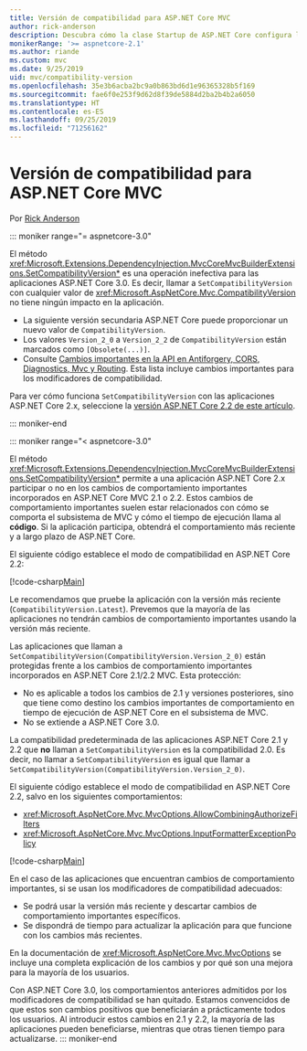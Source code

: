 ```yaml
---
title: Versión de compatibilidad para ASP.NET Core MVC
author: rick-anderson
description: Descubra cómo la clase Startup de ASP.NET Core configura los servicios y la canalización de solicitudes de la aplicación.
monikerRange: '>= aspnetcore-2.1'
ms.author: riande
ms.custom: mvc
ms.date: 9/25/2019
uid: mvc/compatibility-version
ms.openlocfilehash: 35e3b6acba2bc9a0b863bd6d1e96365328b5f169
ms.sourcegitcommit: fae6f0e253f9d62d8f39de5884d2ba2b4b2a6050
ms.translationtype: HT
ms.contentlocale: es-ES
ms.lasthandoff: 09/25/2019
ms.locfileid: "71256162"
---
```

# <a name="compatibility-version-for-aspnet-core-mvc"></a>Versión de compatibilidad para ASP.NET Core MVC

Por [Rick Anderson](https://twitter.com/RickAndMSFT)

::: moniker range="= aspnetcore-3.0"

El método <xref:Microsoft.Extensions.DependencyInjection.MvcCoreMvcBuilderExtensions.SetCompatibilityVersion*> es una operación inefectiva para las aplicaciones ASP.NET Core 3.0. Es decir, llamar a `SetCompatibilityVersion` con cualquier valor de <xref:Microsoft.AspNetCore.Mvc.CompatibilityVersion> no tiene ningún impacto en la aplicación.

* La siguiente versión secundaria ASP.NET Core puede proporcionar un nuevo valor de `CompatibilityVersion`.
* Los valores `Version_2_0` a `Version_2_2` de `CompatibilityVersion` están marcados como `[Obsolete(...)]`.
* Consulte [Cambios importantes en la API en Antiforgery, CORS, Diagnostics, Mvc y Routing](https://github.com/aspnet/Announcements/issues/387). Esta lista incluye cambios importantes para los modificadores de compatibilidad.

Para ver cómo funciona `SetCompatibilityVersion` con las aplicaciones ASP.NET Core 2.x, seleccione la [versión ASP.NET Core 2.2 de este artículo](https://docs.microsoft.com/aspnet/core/mvc/compatibility-version?view=aspnetcore-2.2).

::: moniker-end

::: moniker range="< aspnetcore-3.0"

El método <xref:Microsoft.Extensions.DependencyInjection.MvcCoreMvcBuilderExtensions.SetCompatibilityVersion*> permite a una aplicación ASP.NET Core 2.x participar o no en los cambios de comportamiento importantes incorporados en ASP.NET Core MVC 2.1 o 2.2. Estos cambios de comportamiento importantes suelen estar relacionados con cómo se comporta el subsistema de MVC y cómo el tiempo de ejecución llama al **código**. Si la aplicación participa, obtendrá el comportamiento más reciente y a largo plazo de ASP.NET Core.

El siguiente código establece el modo de compatibilidad en ASP.NET Core 2.2:

[!code-csharp[Main](compatibility-version/samples/2.x/CompatibilityVersionSample/Startup.cs?name=snippet1)]

Le recomendamos que pruebe la aplicación con la versión más reciente (`CompatibilityVersion.Latest`). Prevemos que la mayoría de las aplicaciones no tendrán cambios de comportamiento importantes usando la versión más reciente.

Las aplicaciones que llaman a `SetCompatibilityVersion(CompatibilityVersion.Version_2_0)` están protegidas frente a los cambios de comportamiento importantes incorporados en ASP.NET Core 2.1/2.2 MVC. Esta protección:

* No es aplicable a todos los cambios de 2.1 y versiones posteriores, sino que tiene como destino los cambios importantes de comportamiento en tiempo de ejecución de ASP.NET Core en el subsistema de MVC.
* No se extiende a ASP.NET Core 3.0.

La compatibilidad predeterminada de las aplicaciones ASP.NET Core 2.1 y 2.2 que **no** llaman a `SetCompatibilityVersion` es la compatibilidad 2.0. Es decir, no llamar a `SetCompatibilityVersion` es igual que llamar a `SetCompatibilityVersion(CompatibilityVersion.Version_2_0)`.

El siguiente código establece el modo de compatibilidad en ASP.NET Core 2.2, salvo en los siguientes comportamientos:

* <xref:Microsoft.AspNetCore.Mvc.MvcOptions.AllowCombiningAuthorizeFilters>
* <xref:Microsoft.AspNetCore.Mvc.MvcOptions.InputFormatterExceptionPolicy>

[!code-csharp[Main](compatibility-version/samples/2.x/CompatibilityVersionSample/Startup2.cs?name=snippet1)]

En el caso de las aplicaciones que encuentran cambios de comportamiento importantes, si se usan los modificadores de compatibilidad adecuados:

* Se podrá usar la versión más reciente y descartar cambios de comportamiento importantes específicos.
* Se dispondrá de tiempo para actualizar la aplicación para que funcione con los cambios más recientes.

En la documentación de <xref:Microsoft.AspNetCore.Mvc.MvcOptions> se incluye una completa explicación de los cambios y por qué son una mejora para la mayoría de los usuarios.

Con ASP.NET Core 3.0, los comportamientos anteriores admitidos por los modificadores de compatibilidad se han quitado. Estamos convencidos de que estos son cambios positivos que beneficiarán a prácticamente todos los usuarios. Al introducir estos cambios en 2.1 y 2.2, la mayoría de las aplicaciones pueden beneficiarse, mientras que otras tienen tiempo para actualizarse.
::: moniker-end